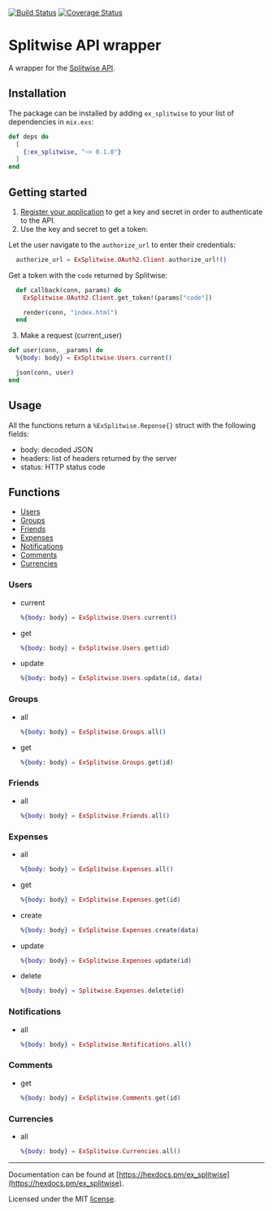 [![Build Status](https://travis-ci.org/matiasdelgado/ex_splitwise.svg?branch=master)](https://travis-ci.org/matiasdelgado/ex_splitwise)
[![Coverage Status](https://coveralls.io/repos/github/matiasdelgado/ex_splitwise/badge.svg?branch=master)](https://coveralls.io/github/matiasdelgado/ex_splitwise?branch=master)

# Splitwise API wrapper

A wrapper for the [Splitwise API](http://dev.splitwise.com/).

## Installation

The package can be installed by adding `ex_splitwise` to your list of dependencies in `mix.exs`:

```elixir
def deps do
  [
    {:ex_splitwise, "~> 0.1.0"}
  ]
end
```

## Getting started

1. [Register your application](https://secure.splitwise.com/oauth_clients) to get a key and secret in order to authenticate to the API.
2. Use the key and secret to get a token:

  Let the user navigate to the `authorize_url` to enter their credentials:
  ```elixir
    authorize_url = ExSplitwise.OAuth2.Client.authorize_url!()
  ```

  Get a token with the `code` returned by Splitwise:
  ```elixir
    def callback(conn, params) do
      ExSplitwise.OAuth2.Client.get_token!(params["code"])

      render(conn, "index.html")
    end
  ```
3. Make a request (current_user)
  ```elixir
  def user(conn, _params) do
    %{body: body} = ExSplitwise.Users.current()

    json(conn, user)
  end
  ```

## Usage
All the functions return a `%ExSplitwise.Reponse{}` struct with the following fields:
* body: decoded JSON
* headers: list of headers returned by the server
* status: HTTP status code

## Functions
* [Users](#Users)
* [Groups](#Groups)
* [Friends](#Friends)
* [Expenses](#Expenses)
* [Notifications](#Notifications)
* [Comments](#Comments)
* [Currencies](#Currencies)

### Users
* current
  ```elixir
  %{body: body} = ExSplitwise.Users.current()
  ```
* get
  ```elixir
  %{body: body} = ExSplitwise.Users.get(id)
  ```
* update
  ```elixir
  %{body: body} = ExSplitwise.Users.update(id, data)
  ```

### Groups
* all
  ```elixir
  %{body: body} = ExSplitwise.Groups.all()
  ```
* get
  ```elixir
  %{body: body} = ExSplitwise.Groups.get(id)
  ```

### Friends
* all
  ```elixir
  %{body: body} = ExSplitwise.Friends.all()
  ```

### Expenses
* all
  ```elixir
  %{body: body} = ExSplitwise.Expenses.all()
  ```
* get
  ```elixir
  %{body: body} = ExSplitwise.Expenses.get(id)
  ```
* create
  ```elixir
  %{body: body} = ExSplitwise.Expenses.create(data)
  ```
* update
  ```elixir
  %{body: body} = ExSplitwise.Expenses.update(id)
  ```
* delete
  ```elixir
  %{body: body} = Splitwise.Expenses.delete(id)
  ```

### Notifications
* all
  ```elixir
  %{body: body} = ExSplitwise.Notifications.all()
  ```

### Comments
* get
  ```elixir
  %{body: body} = ExSplitwise.Comments.get(id)
  ```

### Currencies
* all
  ```elixir
  %{body: body} = ExSplitwise.Currencies.all()
  ```


---
Documentation can be found at [https://hexdocs.pm/ex_splitwise](https://hexdocs.pm/ex_splitwise).

Licensed under the MIT [license](./LICENSE).
